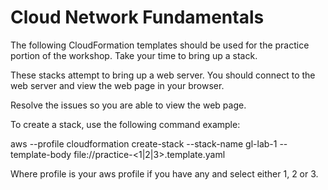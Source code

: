 # Cloud Network Fundamentals

The following CloudFormation templates should be used for the practice portion of the workshop. Take your time to bring up a stack.

These stacks attempt to bring up a web server. You should connect to the web server and view the web page in your browser.

Resolve the issues so you are able to view the web page.

To create a stack, use the following command example:

aws --profile <profile> cloudformation create-stack --stack-name gl-lab-1 --template-body file://practice-<1|2|3>.template.yaml

Where profile is your aws profile if you have any and select either 1, 2 or 3.

